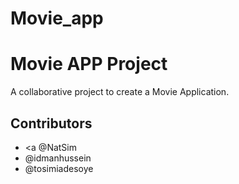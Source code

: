 # Movie_app

<h1>Movie APP Project</h1>

A collaborative project to create a Movie Application.

<h2>Contributors</h2>

*  <a @NatSim <a/>
*  @idmanhussein
*  @tosimiadesoye
